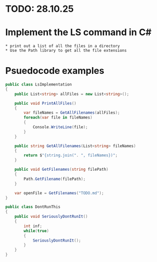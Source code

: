 # TODO: 28.10.25

# Implement the LS command in C#

    * print out a list of all the files in a directory
    * Use the Path library to get all the file extensions

# Psuedocode examples

```cs
public class LsImplementation
{
    public List<string> allFiles = new List<string>();

    public void PrintAllFiles()
    {
        var fileNames = GetAllFilenames(allFiles);
        foreach(var file in fileNames)
        {
            Console.WriteLine(file);
        }
    }

    public string GetAllFilenames(List<string> fileNames)
    {
        return $"{string.join(". ", fileNames})";
    }

    public void GetFilenames(string filePath)
    {
        Path.GetFilename(filePath);
    }

    var openFile = GetFilenames("TODO.md");
}
```

```cs
public class DontRunThis
{
    public void SeriouslyDontRunIt()
    {
        int inf;
        while(true)
        {
            SeriouslyDontRunIt();
        }
    }
}

```
